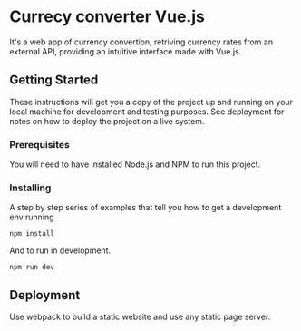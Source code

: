 
# Currecy converter Vue.js
It's a web app of currency convertion, retriving currency rates from an external API, providing an intuitive interface made with Vue.js.

## Getting Started

These instructions will get you a copy of the project up and running on your local machine for development and testing purposes. See deployment for notes on how to deploy the project on a live system.

### Prerequisites

You will need to have installed Node.js and NPM to run this project.

### Installing

A step by step series of examples that tell you how to get a development env running

```
npm install
```
And to run in development.
```
npm run dev
```

## Deployment

Use webpack to build a static website and use any static page server.
